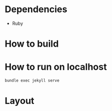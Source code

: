 # Dependencies
* Ruby

# How to build

# How to run on localhost 

```bash
bundle exec jekyll serve
```

# Layout
